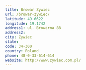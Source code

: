 ```yaml
---
title: Browar Zywiec
url: /browar-zywiec/
latitude: 49.6622
longitude: 19.1742
address1: ul. Browarna 88
address2: 
city: Zywiec
state: 
code: 34-300
country: Poland
phone: 48-0-33-614-614
website: http://www.zywiec.com.pl/
---
```


